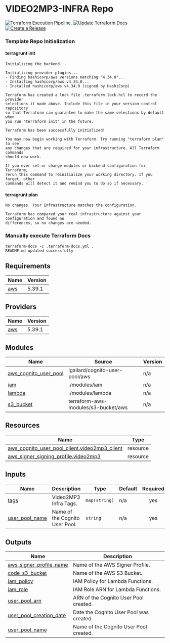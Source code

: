 # VIDEO2MP3-INFRA Repo

[![Terraform Execution Pipeline.](https://github.com/DONTMERGE/video2mp3-infra/actions/workflows/aws-build.yml/badge.svg)](https://github.com/DONTMERGE/video2mp3-infra/actions/workflows/aws-build.yml) 
[![Update Terraform Docs](https://github.com/DONTMERGE/video2mp3-infra/actions/workflows/docs.yml/badge.svg)](https://github.com/DONTMERGE/video2mp3-infra/actions/workflows/docs.yml) 
[![Create a Release](https://github.com/DONTMERGE/video2mp3-infra/actions/workflows/release.yml/badge.svg)](https://github.com/DONTMERGE/video2mp3-infra/actions/workflows/release.yml)

### Template Repo Initialization
#### terragrunt init
```
Initializing the backend...

Initializing provider plugins...
- Finding hashicorp/aws versions matching "4.34.0"...
- Installing hashicorp/aws v4.34.0...
- Installed hashicorp/aws v4.34.0 (signed by HashiCorp)

Terraform has created a lock file .terraform.lock.hcl to record the provider
selections it made above. Include this file in your version control repository
so that Terraform can guarantee to make the same selections by default when
you run "terraform init" in the future.

Terraform has been successfully initialized!

You may now begin working with Terraform. Try running "terraform plan" to see
any changes that are required for your infrastructure. All Terraform commands
should now work.

If you ever set or change modules or backend configuration for Terraform,
rerun this command to reinitialize your working directory. If you forget, other
commands will detect it and remind you to do so if necessary.
```
#### terragrunt plan
```
No changes. Your infrastructure matches the configuration.

Terraform has compared your real infrastructure against your configuration and found no
differences, so no changes are needed.
```
### Manually execute Terraform Docs
```
terraform-docs -c .terraform-docs.yml .
README.md updated successfully
```
<!-- BEGIN_TF_DOCS -->
## Requirements

| Name | Version |
|------|---------|
| <a name="requirement_aws"></a> [aws](#requirement\_aws) | 5.39.1 |

## Providers

| Name | Version |
|------|---------|
| <a name="provider_aws"></a> [aws](#provider\_aws) | 5.39.1 |

## Modules

| Name | Source | Version |
|------|--------|---------|
| <a name="module_aws_cognito_user_pool"></a> [aws\_cognito\_user\_pool](#module\_aws\_cognito\_user\_pool) | lgallard/cognito-user-pool/aws | n/a |
| <a name="module_iam"></a> [iam](#module\_iam) | ./modules/iam | n/a |
| <a name="module_lambda"></a> [lambda](#module\_lambda) | ./modules/lambda | n/a |
| <a name="module_s3_bucket"></a> [s3\_bucket](#module\_s3\_bucket) | terraform-aws-modules/s3-bucket/aws | n/a |

## Resources

| Name | Type |
|------|------|
| [aws_cognito_user_pool_client.video2mp3_client](https://registry.terraform.io/providers/hashicorp/aws/5.39.1/docs/resources/cognito_user_pool_client) | resource |
| [aws_signer_signing_profile.video2mp3](https://registry.terraform.io/providers/hashicorp/aws/5.39.1/docs/resources/signer_signing_profile) | resource |

## Inputs

| Name | Description | Type | Default | Required |
|------|-------------|------|---------|:--------:|
| <a name="input_tags"></a> [tags](#input\_tags) | Video2MP3 Infra Tags. | `map(string)` | n/a | yes |
| <a name="input_user_pool_name"></a> [user\_pool\_name](#input\_user\_pool\_name) | Name of the Cognito User Pool. | `string` | n/a | yes |

## Outputs

| Name | Description |
|------|-------------|
| <a name="output_aws_signer_profile_name"></a> [aws\_signer\_profile\_name](#output\_aws\_signer\_profile\_name) | Name of the AWS Signer Profile. |
| <a name="output_code_s3_bucket"></a> [code\_s3\_bucket](#output\_code\_s3\_bucket) | Name of the AWS S3 Bucket. |
| <a name="output_iam_policy"></a> [iam\_policy](#output\_iam\_policy) | IAM Policy for Lambda Functions. |
| <a name="output_iam_role"></a> [iam\_role](#output\_iam\_role) | IAM Role ARN for Lambda Functions. |
| <a name="output_user_pool_arn"></a> [user\_pool\_arn](#output\_user\_pool\_arn) | ARN of the Cognito User Pool created. |
| <a name="output_user_pool_creation_date"></a> [user\_pool\_creation\_date](#output\_user\_pool\_creation\_date) | Date the Cognito User Pool was created. |
| <a name="output_user_pool_name"></a> [user\_pool\_name](#output\_user\_pool\_name) | Name of the Cognito User Pool created. |
<!-- END_TF_DOCS -->
